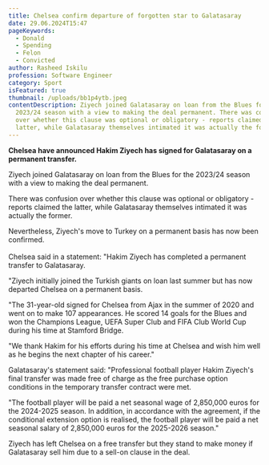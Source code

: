 ```yaml
---
title: Chelsea confirm departure of forgotten star to Galatasaray
date: 29.06.2024T15:47
pageKeywords:
  - Donald
  - Spending
  - Felon
  - Convicted
author: Rasheed Iskilu
profession: Software Engineer
category: Sport
isFeatured: true
thumbnail: /uploads/bb1p4ytb.jpeg
contentDescription: Ziyech joined Galatasaray on loan from the Blues for the
  2023/24 season with a view to making the deal permanent. There was confusion
  over whether this clause was optional or obligatory - reports claimed the
  latter, while Galatasaray themselves intimated it was actually the former.
---
```

**Chelsea have announced Hakim Ziyech has signed for Galatasaray on a permanent transfer.**



Ziyech joined Galatasaray on loan from the Blues for the 2023/24 season with a view to making the deal permanent.



There was confusion over whether this clause was optional or obligatory - reports claimed the latter, while Galatasaray themselves intimated it was actually the former.



Nevertheless, Ziyech's move to Turkey on a permanent basis has now been confirmed.\
\
Chelsea said in a statement: "Hakim Ziyech has completed a permanent transfer to Galatasaray.



"Ziyech initially joined the Turkish giants on loan last summer but has now departed Chelsea on a permanent basis.



"The 31-year-old signed for Chelsea from Ajax in the summer of 2020 and went on to make 107 appearances. He scored 14 goals for the Blues and won the Champions League, UEFA Super Club and FIFA Club World Cup during his time at Stamford Bridge.

"We thank Hakim for his efforts during his time at Chelsea and wish him well as he begins the next chapter of his career."



Galatasaray's statement said: "Professional football player Hakim Ziyech's final transfer was made free of charge as the free purchase option conditions in the temporary transfer contract were met.



"The football player will be paid a net seasonal wage of 2,850,000 euros for the 2024-2025 season. In addition, in accordance with the agreement, if the conditional extension option is realised, the football player will be paid a net seasonal salary of 2,850,000 euros for the 2025-2026 season."



Ziyech has left Chelsea on a free transfer but they stand to make money if Galatasaray sell him due to a sell-on clause in the deal.
